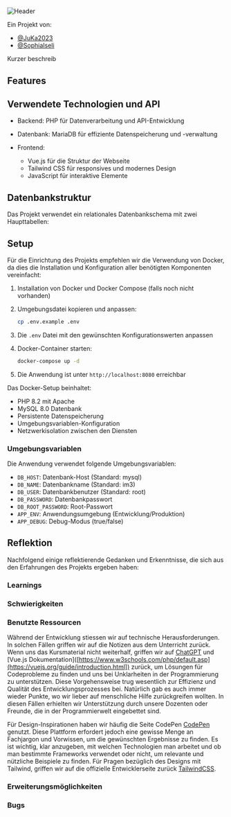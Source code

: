 # 

![Header](docs/header.png)

Ein Projekt von:

- [@JuKa2023](https://github.com/JuKa2023)
- [@SophiaIseli](https://github.com/SophiaIseli)

Kurzer beschreib

## Features


## Verwendete Technologien und API

- Backend: PHP für Datenverarbeitung und API-Entwicklung

- Datenbank: MariaDB für effiziente Datenspeicherung und -verwaltung

- Frontend:
  - Vue.js für die Struktur der Webseite
  - Tailwind CSS für responsives und modernes Design
  - JavaScript für interaktive Elemente

## Datenbankstruktur

Das Projekt verwendet ein relationales Datenbankschema mit zwei Haupttabellen:


## Setup

Für die Einrichtung des Projekts empfehlen wir die Verwendung von Docker, da dies die Installation und Konfiguration aller benötigten Komponenten vereinfacht:

1. Installation von Docker und Docker Compose (falls noch nicht vorhanden)
2. Umgebungsdatei kopieren und anpassen:

   ```bash
   cp .env.example .env
   ```

3. Die `.env` Datei mit den gewünschten Konfigurationswerten anpassen
4. Docker-Container starten:

   ```bash
   docker-compose up -d
   ```

5. Die Anwendung ist unter `http://localhost:8080` erreichbar

Das Docker-Setup beinhaltet:

- PHP 8.2 mit Apache
- MySQL 8.0 Datenbank
- Persistente Datenspeicherung
- Umgebungsvariablen-Konfiguration
- Netzwerkisolation zwischen den Diensten

### Umgebungsvariablen

Die Anwendung verwendet folgende Umgebungsvariablen:

- `DB_HOST`: Datenbank-Host (Standard: mysql)
- `DB_NAME`: Datenbankname (Standard: im3)
- `DB_USER`: Datenbankbenutzer (Standard: root)
- `DB_PASSWORD`: Datenbankpasswort
- `DB_ROOT_PASSWORD`: Root-Passwort
- `APP_ENV`: Anwendungsumgebung (Entwicklung/Produktion)
- `APP_DEBUG`: Debug-Modus (true/false)

## Reflektion

Nachfolgend einige reflektierende Gedanken und Erkenntnisse, die sich aus den Erfahrungen des Projekts ergeben haben:

### Learnings


### Schwierigkeiten


### Benutzte Ressourcen

Während der Entwicklung stiessen wir auf technische Herausforderungen. In solchen Fällen griffen wir auf die Notizen aus dem Unterricht zurück. Wenn uns das Kursmaterial nicht weiterhalf, griffen wir auf [ChatGPT](https://chat.openai.com/) und [Vue.js Dokumentation]([https://www.w3schools.com/php/default.asp](https://vuejs.org/guide/introduction.html]) zurück, um Lösungen für Codeprobleme zu finden und uns bei Unklarheiten in der Programmierung zu unterstützen. Diese Vorgehensweise trug wesentlich zur Effizienz und Qualität des Entwicklungsprozesses bei. Natürlich gab es auch immer wieder Punkte, wo wir lieber auf menschliche Hilfe zurückgreifen wollten. In diesen Fällen erhielten wir Unterstützung durch unsere Dozenten oder Freunde, die in der Programmierwelt eingebettet sind.

Für Design-Inspirationen haben wir häufig die Seite CodePen [CodePen](https://codepen.io/) genutzt. Diese Plattform erfordert jedoch eine gewisse Menge an Fachjargon und Vorwissen, um die gewünschten Ergebnisse zu finden. Es ist wichtig, klar anzugeben, mit welchen Technologien man arbeitet und ob man bestimmte Frameworks verwendet oder nicht, um relevante und nützliche Beispiele zu finden. Für Pragen bezüglich des Designs mit Tailwind, griffen wir auf die offizielle Entwicklerseite zurück [TailwindCSS](https://tailwindcss.com/).

### Erweiterungsmöglichkeiten

### Bugs

